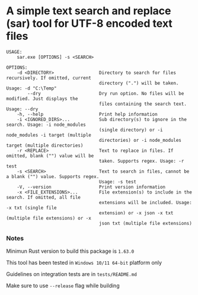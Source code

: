# A simple text search and replace (sar) tool for UTF-8 encoded text files


    USAGE:
        sar.exe [OPTIONS] -s <SEARCH>
    
    OPTIONS:
        -d <DIRECTORY>                 Directory to search for files recursively. If omitted, current
                                       directory (".") will be taken. Usage: -d "C:\Temp"
            --dry                      Dry run option. No files will be modified. Just displays the
                                       files containing the search text. Usage: --dry
        -h, --help                     Print help information
        -i <IGNORED_DIRS>...           Sub directory(s) to ignore in the search. Usage: -i node_modules
                                       (single directory) or -i node_modules -i target (multiple
                                       directories) or -i node_modules target (multiple directories)
        -r <REPLACE>                   Text to replace in files. If omitted, blank ("") value will be
                                       taken. Supports regex. Usage: -r test
        -s <SEARCH>                    Text to search in files, cannot be a blank ("") value. Supports regex. 
                                       Usage: -s test
        -V, --version                  Print version information
        -x <FILE_EXTENSIONS>...        File extension(s) to include in the search. If omitted, all file
                                       extensions will be included. Usage: -x txt (single file
                                       extension) or -x json -x txt (multiple file extensions) or -x
                                       json txt (multiple file extensions)

### Notes
Minimun Rust version to build this package is `1.63.0`

This tool has been tested in `Windows 10/11 64-bit` platform only

Guidelines on integration tests are in `tests/README.md` 

Make sure to use `--release` flag while building